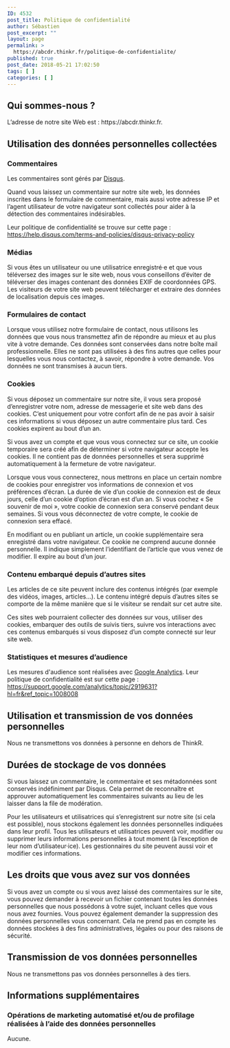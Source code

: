 ```yaml
---
ID: 4532
post_title: Politique de confidentialité
author: Sébastien
post_excerpt: ""
layout: page
permalink: >
  https://abcdr.thinkr.fr/politique-de-confidentialite/
published: true
post_date: 2018-05-21 17:02:50
tags: [ ]
categories: [ ]
---
```

<h2>Qui sommes-nous ?</h2>
L’adresse de notre site Web est : https://abcdr.thinkr.fr.
<h2>Utilisation des données personnelles collectées</h2>
<h3>Commentaires</h3>
Les commentaires sont gérés par <a href="https://disqus.com/">Disqus</a>.

Quand vous laissez un commentaire sur notre site web, les données inscrites dans le formulaire de commentaire, mais aussi votre adresse IP et l’agent utilisateur de votre navigateur sont collectés pour aider à la détection des commentaires indésirables.

Leur politique de confidentialité se trouve sur cette page : <a href="https://help.disqus.com/terms-and-policies/disqus-privacy-policy">https://help.disqus.com/terms-and-policies/disqus-privacy-policy</a>
<h3>Médias</h3>
Si vous êtes un utilisateur ou une utilisatrice enregistré·e et que vous téléversez des images sur le site web, nous vous conseillons d’éviter de téléverser des images contenant des données EXIF de coordonnées GPS. Les visiteurs de votre site web peuvent télécharger et extraire des données de localisation depuis ces images.
<h3>Formulaires de contact</h3>
Lorsque vous utilisez notre formulaire de contact, nous utilisons les données que vous nous transmettez afin de répondre au mieux et au plus vite à votre demande. Ces données sont conservées dans notre boîte mail professionnelle. Elles ne sont pas utilisées à des fins autres que celles pour lesquelles vous nous contactez, à savoir, répondre à votre demande. Vos données ne sont transmises à aucun tiers.
<h3>Cookies</h3>
Si vous déposez un commentaire sur notre site, il vous sera proposé d’enregistrer votre nom, adresse de messagerie et site web dans des cookies. C’est uniquement pour votre confort afin de ne pas avoir à saisir ces informations si vous déposez un autre commentaire plus tard. Ces cookies expirent au bout d’un an.

Si vous avez un compte et que vous vous connectez sur ce site, un cookie temporaire sera créé afin de déterminer si votre navigateur accepte les cookies. Il ne contient pas de données personnelles et sera supprimé automatiquement à la fermeture de votre navigateur.

Lorsque vous vous connecterez, nous mettrons en place un certain nombre de cookies pour enregistrer vos informations de connexion et vos préférences d’écran. La durée de vie d’un cookie de connexion est de deux jours, celle d’un cookie d’option d’écran est d’un an. Si vous cochez « Se souvenir de moi », votre cookie de connexion sera conservé pendant deux semaines. Si vous vous déconnectez de votre compte, le cookie de connexion sera effacé.

En modifiant ou en publiant un article, un cookie supplémentaire sera enregistré dans votre navigateur. Ce cookie ne comprend aucune donnée personnelle. Il indique simplement l’identifiant de l’article que vous venez de modifier. Il expire au bout d’un jour.
<h3>Contenu embarqué depuis d’autres sites</h3>
Les articles de ce site peuvent inclure des contenus intégrés (par exemple des vidéos, images, articles…). Le contenu intégré depuis d’autres sites se comporte de la même manière que si le visiteur se rendait sur cet autre site.

Ces sites web pourraient collecter des données sur vous, utiliser des cookies, embarquer des outils de suivis tiers, suivre vos interactions avec ces contenus embarqués si vous disposez d’un compte connecté sur leur site web.
<h3>Statistiques et mesures d’audience</h3>
Les mesures d'audience sont réalisées avec <a href="https://support.google.com/analytics/">Google Analytics</a>. Leur politique de confidentialité est sur cette page : <a href="https://support.google.com/analytics/topic/2919631?hl=fr&amp;ref_topic=1008008">https://support.google.com/analytics/topic/2919631?hl=fr&amp;ref_topic=1008008</a>
<h2>Utilisation et transmission de vos données personnelles</h2>
Nous ne transmettons vos données à personne en dehors de ThinkR.
<h2>Durées de stockage de vos données</h2>
Si vous laissez un commentaire, le commentaire et ses métadonnées sont conservés indéfiniment par Disqus. Cela permet de reconnaître et approuver automatiquement les commentaires suivants au lieu de les laisser dans la file de modération.

Pour les utilisateurs et utilisatrices qui s’enregistrent sur notre site (si cela est possible), nous stockons également les données personnelles indiquées dans leur profil. Tous les utilisateurs et utilisatrices peuvent voir, modifier ou supprimer leurs informations personnelles à tout moment (à l’exception de leur nom d’utilisateur·ice). Les gestionnaires du site peuvent aussi voir et modifier ces informations.
<h2>Les droits que vous avez sur vos données</h2>
Si vous avez un compte ou si vous avez laissé des commentaires sur le site, vous pouvez demander à recevoir un fichier contenant toutes les données personnelles que nous possédons à votre sujet, incluant celles que vous nous avez fournies. Vous pouvez également demander la suppression des données personnelles vous concernant. Cela ne prend pas en compte les données stockées à des fins administratives, légales ou pour des raisons de sécurité.
<h2>Transmission de vos données personnelles</h2>
Nous ne transmettons pas vos données personnelles à des tiers.
<h2>Informations supplémentaires</h2>
<h3>Opérations de marketing automatisé et/ou de profilage réalisées à l’aide des données personnelles</h3>
Aucune.